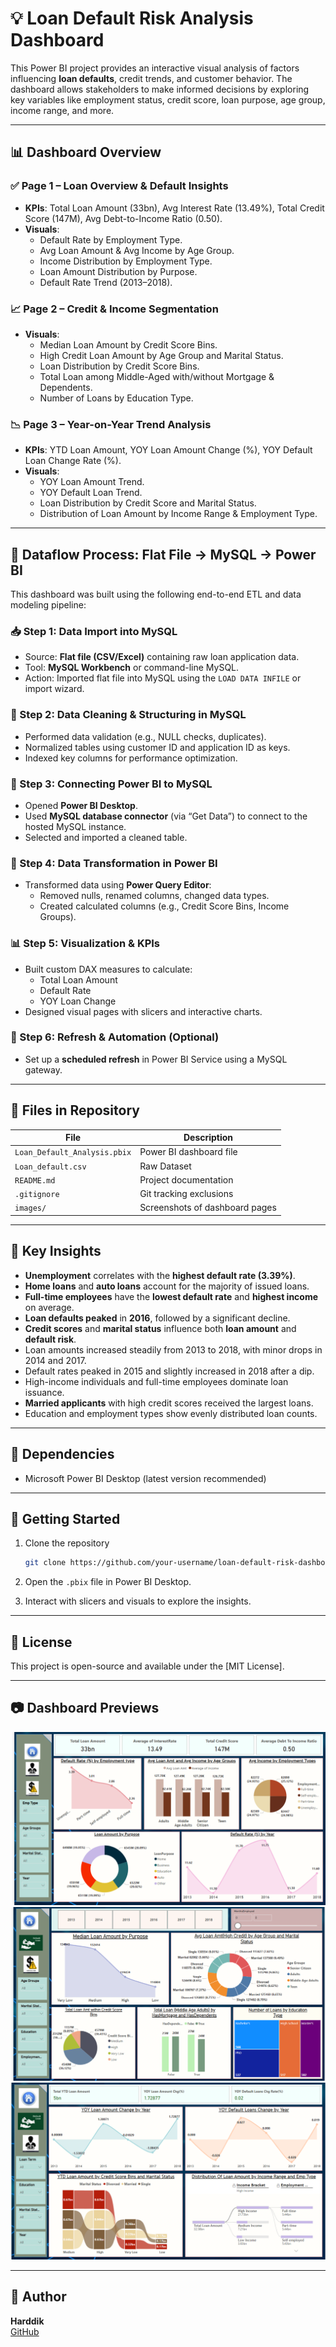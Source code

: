 # 💡 Loan Default Risk Analysis Dashboard

This Power BI project provides an interactive visual analysis of factors influencing **loan defaults**, credit trends, and customer behavior. The dashboard allows stakeholders to make informed decisions by exploring key variables like employment status, credit score, loan purpose, age group, income range, and more.

---

## 📊 Dashboard Overview

### ✅ Page 1 – Loan Overview & Default Insights
- **KPIs**: Total Loan Amount (33bn), Avg Interest Rate (13.49%), Total Credit Score (147M), Avg Debt-to-Income Ratio (0.50).
- **Visuals**:
  - Default Rate by Employment Type.
  - Avg Loan Amount & Avg Income by Age Group.
  - Income Distribution by Employment Type.
  - Loan Amount Distribution by Purpose.
  - Default Rate Trend (2013–2018).

### 📈 Page 2 – Credit & Income Segmentation
- **Visuals**:
  - Median Loan Amount by Credit Score Bins.
  - High Credit Loan Amount by Age Group and Marital Status.
  - Loan Distribution by Credit Score Bins.
  - Total Loan among Middle-Aged with/without Mortgage & Dependents.
  - Number of Loans by Education Type.

### 📉 Page 3 – Year-on-Year Trend Analysis
- **KPIs**: YTD Loan Amount, YOY Loan Amount Change (%), YOY Default Loan Change Rate (%).
- **Visuals**:
  - YOY Loan Amount Trend.
  - YOY Default Loan Trend.
  - Loan Distribution by Credit Score and Marital Status.
  - Distribution of Loan Amount by Income Range & Employment Type.

---

## 🔄 Dataflow Process: Flat File → MySQL → Power BI

This dashboard was built using the following end-to-end ETL and data modeling pipeline:

### 📥 Step 1: Data Import into MySQL
- Source: **Flat file (CSV/Excel)** containing raw loan application data.
- Tool: **MySQL Workbench** or command-line MySQL.
- Action: Imported flat file into MySQL using the `LOAD DATA INFILE` or import wizard.

### 🧹 Step 2: Data Cleaning & Structuring in MySQL
- Performed data validation (e.g., NULL checks, duplicates).
- Normalized tables using customer ID and application ID as keys.
- Indexed key columns for performance optimization.

### 🔗 Step 3: Connecting Power BI to MySQL
- Opened **Power BI Desktop**.
- Used **MySQL database connector** (via “Get Data”) to connect to the hosted MySQL instance.
- Selected and imported a cleaned table.

### 🔄 Step 4: Data Transformation in Power BI
- Transformed data using **Power Query Editor**:
  - Removed nulls, renamed columns, changed data types.
  - Created calculated columns (e.g., Credit Score Bins, Income Groups).

### 📊 Step 5: Visualization & KPIs
- Built custom DAX measures to calculate:
  - Total Loan Amount
  - Default Rate
  - YOY Loan Change
- Designed visual pages with slicers and interactive charts.

### 🔁 Step 6: Refresh & Automation (Optional)
- Set up a **scheduled refresh** in Power BI Service using a MySQL gateway.

---

## 📁 Files in Repository

| File | Description |
|------|-------------|
| `Loan_Default_Analysis.pbix` | Power BI dashboard file |
| `Loan_default.csv `| Raw Dataset |
| `README.md` | Project documentation |
| `.gitignore` | Git tracking exclusions |
| `images/` | Screenshots of dashboard pages |

---

## 🧠 Key Insights


- **Unemployment** correlates with the **highest default rate (3.39%)**.
- **Home loans** and **auto loans** account for the majority of issued loans.
- **Full-time employees** have the **lowest default rate** and **highest income** on average.
- **Loan defaults peaked** in **2016**, followed by a significant decline.
- **Credit scores** and **marital status** influence both **loan amount** and **default risk**.
- Loan amounts increased steadily from 2013 to 2018, with minor drops in 2014 and 2017.
- Default rates peaked in 2015 and slightly increased in 2018 after a dip.
- High-income individuals and full-time employees dominate loan issuance.
- **Married applicants** with high credit scores received the largest loans.
- Education and employment types show evenly distributed loan counts.



---

## 📌 Dependencies

- Microsoft Power BI Desktop (latest version recommended)

---

## 🚀 Getting Started

1. Clone the repository  
   ```bash
   git clone https://github.com/your-username/loan-default-risk-dashboard.git
   ```

2. Open the `.pbix` file in Power BI Desktop.

3. Interact with slicers and visuals to explore the insights.

---

## 📃 License

This project is open-source and available under the [MIT License].

---

## 📷 Dashboard Previews
![Loan Default & Overview](images/Page1.png)
![Applicant Financial Profile](images/Page2.png)
![Financial Risk Metrics](images/Page3.png)


---

## 🙌 Author

**Harddik**  
[GitHub](https://github.com/Harddik1611)
